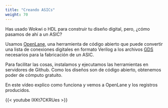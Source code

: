 ```yaml
---
title: "Creando ASICs"
weight: 70
---
```


Has usado Wokwi o HDL para construir tu diseño digital, pero, ¿cómo pasamos de ahí a un ASIC?

Usamos [OpenLane](https://www.zerotoasiccourse.com/terminology/openlane/), una herramienta de código abierto que puede convertir una lista de conexiones digitales en formato Verilog a los archivos [GDS](https://www.zerotoasiccourse.com/terminology/gds2/) necesarios para la fabricación de un ASIC.

Para facilitar las cosas, instalamos y ejecutamos las herramientas en servidores de Github. Como los diseños son de código abierto, obtenemos poder de cómputo gratuito.

En este vídeo explico como funciona y vemos a
 OpenLane y los registros producidos.

{{< youtube lXKt7CKRUes >}}
